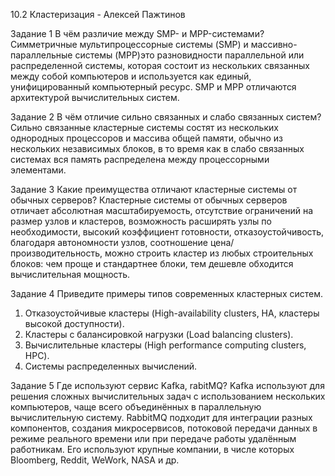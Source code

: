 10.2 Кластеризация - Алексей Пажтинов

Задание 1
В чём различие между SMP- и MPP-системами?
Симметричные мультипроцессорные системы (SMP) и массивно-параллельные системы (MPP)это разновидности параллельной или распределенной системы, которая состоит из нескольких связанных между собой компьютеров и используется как единый, унифицированный компьютерный ресурс. SMP и MPP отличаются архитектурой вычислительных систем.

Задание 2
В чём отличие сильно связанных и слабо связанных систем?
Сильно связанные кластерные системы состят из нескольких однородных процессоров и массива общей памяти, обычно из нескольких независимых блоков, в то время как в слабо связанных системах вся память распределена между процессорными элементами.

Задание 3
Какие преимущества отличают кластерные системы от обычных серверов?
Кластерные системы от обычных серверов отличает абсолютная масштабируемость, отсутствие ограничений на размер узлов и кластеров, возможность расширять узлы по необходимости, высокий коэффициент готовности, отказоустойчивость, благодаря автономности узлов, соотношение цена/производительность, можно строить кластер из любых строительных блоков: чем проще и стандартнее блоки, тем дешевле обходится
вычислительная мощность.

Задание 4
Приведите примеры типов современных кластерных систем.
1. Отказоустойчивые кластеры (High-availability clusters, HA,
кластеры высокой доступности).
2. Кластеры с балансировкой нагрузки (Load balancing clusters).
3. Вычислительные кластеры (High performance computing
clusters, HPC).
4. Системы распределенных вычислений.

Задание 5
Где используют сервис Kafka, rabitMQ?
Kafka используют для решения сложных вычислительных задач с использованием нескольких
компьютеров, чаще всего объединённых в параллельную вычислительную систему.
RabbitMQ подходит для интеграции разных компонентов, создания микросервисов, потоковой передачи данных в режиме реального времени или при передаче работы удалённым работникам. Его используют крупные компании, в числе которых Bloomberg, Reddit, WeWork, NASA и др.
